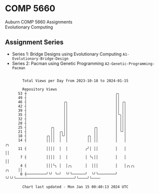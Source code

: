 # COMP 5660
Auburn COMP 5660 Assignments  
Evolutionary Computing

## Assignment Series
- Series 1: Bridge Designs using Evolutionary Computing `A1-Evolutionary-Bridge-Design`
- Series 2: Pacman using Genetic Programming `A2-Genetic-Programming-Pacman`

```

        Total Views per Day from 2023-10-18 to 2024-01-15

        Repository Views
      53 ┼                                         ╭╮
      49 ┤                                         ││
      46 ┤                 ╭╮                      ││ ╭╮
      42 ┤                 ││                      ││ ││
      39 ┤                 ││                      ││ ││
      35 ┤                 ││                      │╰╮││
      32 ┤                 ││                      │ │││
      28 ┤                 ││                      │ │││
      25 ┤           ╭╮    ││            ╭╮        │ │││
      21 ┤           ││  ╭╮││            ││        │ ╰╯│
      18 ┤         ╭╮││  │╰╯│         ╭╮ ││        │   │
      14 ┤         ││││  │  │         ││ ││        │   │                                     ╭╮
      11 ┤         ││││  │  │        ╭╯│ ││        │   │                                     ││
       7 ┤         ││││  │  │        │ ╰╮││        │   │                                     ││
       4 ┤         │││╰╮ │  │╭╮      │  │││        │   │╭╮╭╮                           ╭╮    ││
       0 ┼─────────╯╰╯ ╰─╯  ╰╯╰──────╯  ╰╯╰────────╯   ╰╯╰╯╰───────────────────────────╯╰────╯╰────

        Chart last updated - Mon Jan 15 00:40:13 2024 UTC
        
```
